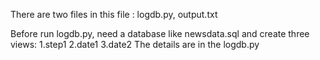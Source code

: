 There are two files in this file : logdb.py, output.txt

Before run logdb.py, need a database like newsdata.sql and create three views:
1.step1
2.date1
3.date2
The details are in the logdb.py